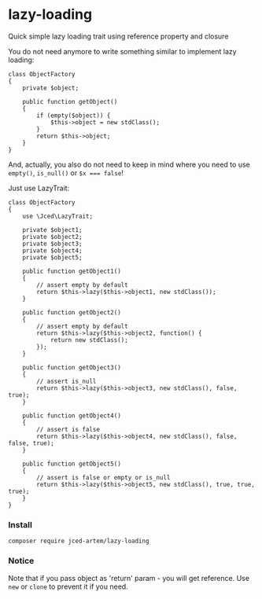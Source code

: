 # lazy-loading
Quick simple lazy loading trait using reference property and closure

You do not need anymore to write something similar to implement lazy loading:
```
class ObjectFactory
{
    private $object;
    
    public function getObject()
    {
        if (empty($object)) {
            $this->object = new stdClass();
        }
        return $this->object;
    }
}
```
And, actually, you also do not need to keep in mind where you need to use `empty()`, `is_null()` or `$x === false`!

Just use LazyTrait:
```
class ObjectFactory
{
    use \Jced\LazyTrait;
    
    private $object1;
    private $object2;
    private $object3;
    private $object4;
    private $object5;
    
    public function getObject1()
    {
        // assert empty by default
        return $this->lazy($this->object1, new stdClass());
    }
    
    public function getObject2()
    {
        // assert empty by default
        return $this->lazy($this->object2, function() {
            return new stdClass();
        });
    }
    
    public function getObject3()
    {
        // assert is_null
        return $this->lazy($this->object3, new stdClass(), false, true);
    }
    
    public function getObject4()
    {
        // assert is false
        return $this->lazy($this->object4, new stdClass(), false, false, true);
    }
    
    public function getObject5()
    {
        // assert is false or empty or is_null
        return $this->lazy($this->object5, new stdClass(), true, true, true);
    }
}
```
### Install
`composer require jced-artem/lazy-loading`

### Notice
Note that if you pass object as 'return' param - you will get reference.
Use `new` or `clone` to prevent it if you need.
